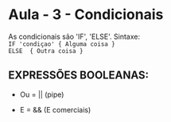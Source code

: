 # Aula - 3 - Condicionais

  As condicionais são 'IF', 'ELSE'. Sintaxe:
  <br/>
  `IF
  'condiçao'
  {
    Alguma coisa
  }`
  <br/>
  `ELSE 
  {
    Outra coisa
  }`

## EXPRESSÕES BOOLEANAS:

 - Ou = || (pipe)

 - E = && (E comerciais)


  
